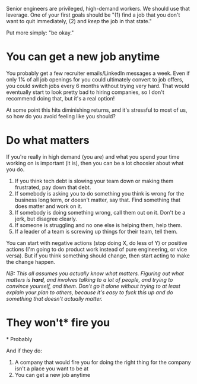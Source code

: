 Senior engineers are privileged, high-demand workers. We should use that leverage.
One of your first goals should be "(1) find a job that you don't want to quit immediately, (2) and _keep_ the job in that state."


Put more simply: "be okay."


# You can get a new job anytime

You probably get a few recruiter emails/LinkedIn messages a week.
Even if only 1% of all job openings for you could ultimately convert to job offers, you could switch jobs every 6 months without trying very hard.
That would eventually start to look pretty bad to hiring companies, so I don't recommend doing that, but it's a real option!

At some point this hits diminishing returns, and it's stressful to most of us, so how do you avoid feeling like you should?

# Do what matters

If you're really in high demand (you are) and what you spend your time working on is important (it is), then you can be a lot choosier about what you do.

1. If you think tech debt is slowing your team down or making them frustrated, pay down that debt.
2. If somebody is asking you to do something you think is wrong for the business long term, or doesn't matter, say that. Find something that does matter and work on it.
3. If somebody is doing something wrong, call them out on it. Don't be a jerk, but disagree clearly.
4. If someone is struggling and no one else is helping them, help them.
5. If a leader of a team is screwing up things for their team, tell them.

You can start with negative actions (stop doing X, do less of Y) or positive actions (I'm going to do product work instead of pure engineering, or vice versa).
But if you think something should change, then start acting to make the change happen.

_NB: This all assumes you actually know what matters. Figuring out what matters is **hard**, and involves talking to a lot of people, and trying to convince yourself, and them.
Don't go it alone without trying to at least explain your plan to others, because it's easy to fuck this up and do something that doesn't actually matter._

# They won't\* fire you

\* Probably

And if they do:
1. A company that would fire you for doing the right thing for the company isn't a place you want to be at
2. You can get a new job anytime
